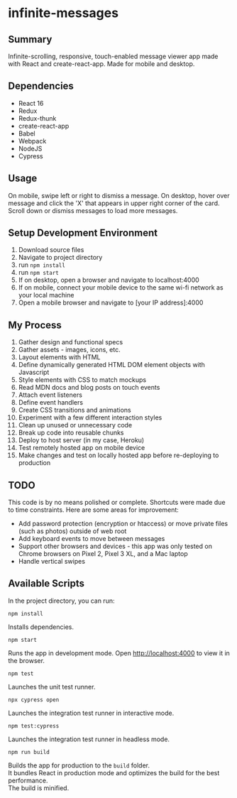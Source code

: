 # infinite-messages

## Summary

Infinite-scrolling, responsive, touch-enabled message viewer app made with React and create-react-app. Made for mobile and desktop.

## Dependencies

* React 16
* Redux
* Redux-thunk
* create-react-app
* Babel
* Webpack
* NodeJS
* Cypress

## Usage

On mobile, swipe left or right to dismiss a message.
On desktop, hover over message and click the 'X' that appears in upper right corner of the card.
Scroll down or dismiss messages to load more messages.

## Setup Development Environment

1. Download source files
2. Navigate to project directory
3. run `npm install`
4. run `npm start`
7. If on desktop, open a browser and navigate to localhost:4000
8. If on mobile, connect your mobile device to the same wi-fi network as your local machine
9. Open a mobile browser and navigate to [your IP address]:4000

## My Process

1. Gather design and functional specs
2. Gather assets - images, icons, etc.
3. Layout elements with HTML
4. Define dynamically generated HTML DOM element objects with Javascript
5. Style elements with CSS to match mockups
6. Read MDN docs and blog posts on touch events
7. Attach event listeners
8. Define event handlers
9. Create CSS transitions and animations
10. Experiment with a few different interaction styles
11. Clean up unused or unnecessary code
12. Break up code into reusable chunks
13. Deploy to host server (in my case, Heroku)
14. Test remotely hosted app on mobile device
15. Make changes and test on locally hosted app before re-deploying to production

## TODO

This code is by no means polished or complete. Shortcuts were made due to time constraints.
Here are some areas for improvement:

* Add password protection (encryption or htaccess) or move private files (such as photos) outside of web root
* Add keyboard events to move between messages
* Support other browsers and devices - this app was only tested on Chrome browsers on Pixel 2, Pixel 3 XL, and a Mac laptop
* Handle vertical swipes

## Available Scripts

In the project directory, you can run:

`npm install`

Installs dependencies.

`npm start`

Runs the app in development mode.
Open [http://localhost:4000](http://localhost:4000) to view it in the browser.

`npm test`

Launches the unit test runner.

`npx cypress open`

Launches the integration test runner in interactive mode.

`npm test:cypress`

Launches the integration test runner in headless mode.

`npm run build`

Builds the app for production to the `build` folder.<br>
It bundles React in production mode and optimizes the build for the best performance.<br>
The build is minified.<br>
